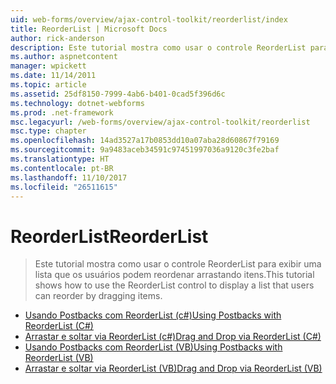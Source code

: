 ```yaml
---
uid: web-forms/overview/ajax-control-toolkit/reorderlist/index
title: ReorderList | Microsoft Docs
author: rick-anderson
description: Este tutorial mostra como usar o controle ReorderList para exibir uma lista que os usuários podem reordenar arrastando itens.
ms.author: aspnetcontent
manager: wpickett
ms.date: 11/14/2011
ms.topic: article
ms.assetid: 25df8150-7999-4ab6-b401-0cad5f396d6c
ms.technology: dotnet-webforms
ms.prod: .net-framework
msc.legacyurl: /web-forms/overview/ajax-control-toolkit/reorderlist
msc.type: chapter
ms.openlocfilehash: 14ad3527a17b0853dd10a07aba28d60867f79169
ms.sourcegitcommit: 9a9483aceb34591c97451997036a9120c3fe2baf
ms.translationtype: HT
ms.contentlocale: pt-BR
ms.lasthandoff: 11/10/2017
ms.locfileid: "26511615"
---
```

<a name="reorderlist"></a><span data-ttu-id="c2d65-103">ReorderList</span><span class="sxs-lookup"><span data-stu-id="c2d65-103">ReorderList</span></span>
====================
> <span data-ttu-id="c2d65-104">Este tutorial mostra como usar o controle ReorderList para exibir uma lista que os usuários podem reordenar arrastando itens.</span><span class="sxs-lookup"><span data-stu-id="c2d65-104">This tutorial shows how to use the ReorderList control to display a list that users can reorder by dragging items.</span></span>


- [<span data-ttu-id="c2d65-105">Usando Postbacks com ReorderList (c#)</span><span class="sxs-lookup"><span data-stu-id="c2d65-105">Using Postbacks with ReorderList (C#)</span></span>](using-postbacks-with-reorderlist-cs.md)
- [<span data-ttu-id="c2d65-106">Arrastar e soltar via ReorderList (c#)</span><span class="sxs-lookup"><span data-stu-id="c2d65-106">Drag and Drop via ReorderList (C#)</span></span>](drag-and-drop-via-reorderlist-cs.md)
- [<span data-ttu-id="c2d65-107">Usando Postbacks com ReorderList (VB)</span><span class="sxs-lookup"><span data-stu-id="c2d65-107">Using Postbacks with ReorderList (VB)</span></span>](using-postbacks-with-reorderlist-vb.md)
- [<span data-ttu-id="c2d65-108">Arrastar e soltar via ReorderList (VB)</span><span class="sxs-lookup"><span data-stu-id="c2d65-108">Drag and Drop via ReorderList (VB)</span></span>](drag-and-drop-via-reorderlist-vb.md)
